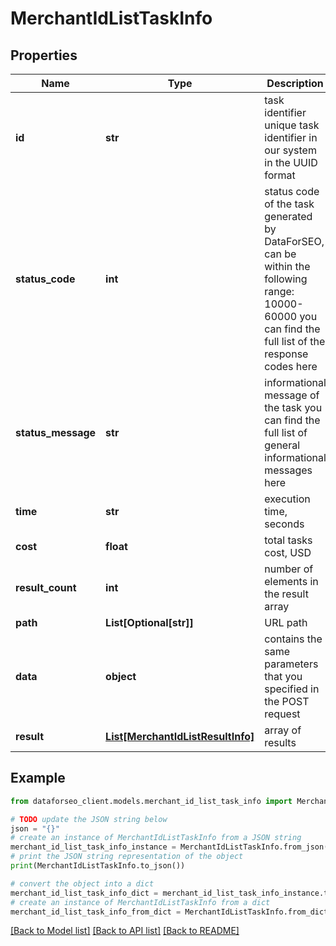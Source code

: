 # MerchantIdListTaskInfo


## Properties

Name | Type | Description | Notes
------------ | ------------- | ------------- | -------------
**id** | **str** | task identifier unique task identifier in our system in the UUID format | [optional] 
**status_code** | **int** | status code of the task generated by DataForSEO, can be within the following range: 10000-60000 you can find the full list of the response codes here | [optional] 
**status_message** | **str** | informational message of the task you can find the full list of general informational messages here | [optional] 
**time** | **str** | execution time, seconds | [optional] 
**cost** | **float** | total tasks cost, USD | [optional] 
**result_count** | **int** | number of elements in the result array | [optional] 
**path** | **List[Optional[str]]** | URL path | [optional] 
**data** | **object** | contains the same parameters that you specified in the POST request | [optional] 
**result** | [**List[MerchantIdListResultInfo]**](MerchantIdListResultInfo.md) | array of results | [optional] 

## Example

```python
from dataforseo_client.models.merchant_id_list_task_info import MerchantIdListTaskInfo

# TODO update the JSON string below
json = "{}"
# create an instance of MerchantIdListTaskInfo from a JSON string
merchant_id_list_task_info_instance = MerchantIdListTaskInfo.from_json(json)
# print the JSON string representation of the object
print(MerchantIdListTaskInfo.to_json())

# convert the object into a dict
merchant_id_list_task_info_dict = merchant_id_list_task_info_instance.to_dict()
# create an instance of MerchantIdListTaskInfo from a dict
merchant_id_list_task_info_from_dict = MerchantIdListTaskInfo.from_dict(merchant_id_list_task_info_dict)
```
[[Back to Model list]](../README.md#documentation-for-models) [[Back to API list]](../README.md#documentation-for-api-endpoints) [[Back to README]](../README.md)


